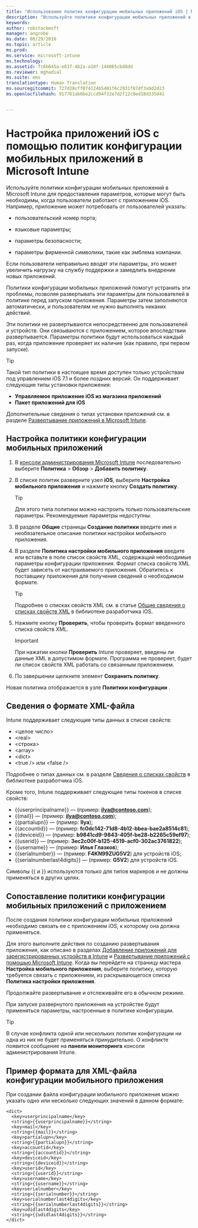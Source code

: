 ```yaml
---
title: "Использование политик конфигурации мобильных приложений iOS | Microsoft Intune"
description: "Используйте политики конфигурации мобильных приложений в Intune для предоставления параметров, которые могут быть необходимы, когда пользователи работают с приложением iOS."
keywords: 
author: robstackmsft
manager: angrobe
ms.date: 08/29/2016
ms.topic: article
ms.prod: 
ms.service: microsoft-intune
ms.technology: 
ms.assetid: fc6b645a-e837-4b2a-a10f-144065cbd8dd
ms.reviewer: mghadial
ms.suite: ems
translationtype: Human Translation
ms.sourcegitcommit: 727d28cff074124b5401f6c2931f87df3a9d2d23
ms.openlocfilehash: 917761ab6be2ccd94f32e7d2f12c0ed18d335d41


---
```


# Настройка приложений iOS с помощью политик конфигурации мобильных приложений в Microsoft Intune
Используйте политики конфигурации мобильных приложений в Microsoft Intune для предоставления параметров, которые могут быть необходимы, когда пользователи работают с приложением iOS. Например, приложение может потребовать от пользователей указать:

-   пользовательский номер порта;

-   языковые параметры;

-   параметры безопасности;

-   параметры фирменной символики, такие как эмблема компании.

Если пользователи неправильно вводят эти параметры, это может увеличить нагрузку на службу поддержки и замедлить внедрение новых приложений.

Политики конфигурации мобильных приложений помогут устранить эти проблемы, позволяя развертывать эти параметры для пользователей в политике перед запуском приложения. Параметры затем заполняются автоматически, и пользователям не нужно выполнять никаких действий.

Эти политики не развертываются непосредственно для пользователей и устройств. Они связываются с приложением, которое впоследствии развертывается. Параметры политики будут использоваться каждый раз, когда приложение проверяет их наличие (как правило, при первом запуске).

> [!TIP]
> Такой тип политики в настоящее время доступен только устройствам под управлением iOS 7.1 и более поздних версий. Он поддерживает следующие типы установки приложения:
>
> -   **Управляемое приложение iOS из магазина приложений**
> -   **Пакет приложений для iOS**
>
> Дополнительные сведения о типах установки приложений см. в разделе [Развертывание приложений в Microsoft Intune](deploy-apps.md).

## Настройка политики конфигурации мобильных приложений

1.  В [консоли администрирования Microsoft Intune](https://manage.microsoft.com) последовательно выберите **Политика** &gt; **Обзор** &gt; **Добавить политику**.

2.  В списке политик разверните узел **iOS**, выберите **Настройка мобильного приложения** и нажмите кнопку **Создать политику**.

    > [!TIP]
    > Для этого типа политики можно настроить только пользовательские параметры. Рекомендуемые параметры недоступны.

3.  В разделе **Общие** страницы **Создание политики** введите имя и необязательное описание политики настройки мобильного приложения.

4.  В разделе **Политика настройки мобильного приложения** введите или вставьте в поле список свойств XML, содержащий необходимые параметры конфигурации приложения. Формат списка свойств XML будет зависеть от настраиваемого приложения. Обратитесь к поставщику приложения для получения сведений о необходимом формате.

    > [!TIP]
    > Подробнее о списках свойств XML см. в статье [Общие сведения о списках свойств XML](https://developer.apple.com/library/ios/documentation/Cocoa/Conceptual/PropertyLists/UnderstandXMLPlist/UnderstandXMLPlist.html) в библиотеке разработчика iOS.

5.  Нажмите кнопку **Проверить**, чтобы проверить формат введенного списка свойств XML.

    > [!IMPORTANT]
    > При нажатии кнопки **Проверить** Intune проверяет, введены ли данные XML в допустимом формате. Программа не проверяет, будет ли список свойств XML работать со связанным приложением.

6.  По завершении щелкните элемент **Сохранить политику**.

Новая политика отображается в узле **Политики конфигурации** .

## Сведения о формате XML-файла

Intune поддерживает следующие типы данных в списке свойств:
    
- &lt;целое число&gt;
- &lt;real&gt;
- &lt;строка&gt;
- &lt;array&gt;
- &lt;dict&gt;
- &lt;true /&gt; или &lt;false /&gt;
     
Подробнее о типах данных см. в разделе [Сведения о списках свойств](https://developer.apple.com/library/ios/documentation/Cocoa/Conceptual/PropertyLists/AboutPropertyLists/AboutPropertyLists.html) в библиотеке разработчика iOS.

Кроме того, Intune поддерживает следующие типы токенов в списке свойств:
- \{\{userprincipalname\}\} — (пример: **ilya@contoso.com**);
- \{\{mail\}\} — (пример: **ilya@contoso.com**);
- \{\{partialupn\}\} — (пример: **Ilya**);
- \{\{accountid\}\} — (пример: **fc0dc142-71d8-4b12-bbea-bae2a8514c81**);
- \{\{deviceid\}\} — (пример: **b9841cd9-9843-405f-be28-b2265c59ef97**);
- \{\{userid\}\} — (пример: **3ec2c00f-b125-4519-acf0-302ac3761822**);
- \{\{username\}\} — (пример: **Илья Глазков**);
- \{\{serialnumber\}\} — (пример: **F4KN99ZUG5V2**) для устройств iOS;
- \{\{serialnumberlast4digits\}\} — (пример: **G5V2**) для устройств iOS.
    
Символы \{\{ и \}\} используются только для типов маркеров и не должны применяться в других целях.

## Сопоставление политики конфигурации мобильных приложений с приложением
После создания политики конфигурации мобильных приложений необходимо связать ее с приложением iOS, к которому она должна применяться.

Для этого выполните действия по созданию развертывания приложения, как описано в разделах [Добавление приложений для зарегистрированных устройств в Intune](add-apps-for-mobile-devices-in-microsoft-intune.md) и [Развертывание приложений с помощью Microsoft Intune](deploy-apps-in-microsoft-intune.md). Когда вы перейдете на страницу мастера **Настройка мобильного приложения**, выберите политику, которую требуется связать с приложением, из раскрывающегося списка **Политика настройки приложения**.

Продолжайте развертывание и отслеживайте его в обычном режиме.

При запуске развернутого приложения на устройстве будут применяться параметры, настроенные в политике конфигурации.

> [!TIP]
> В случае конфликта одной или нескольких политик конфигурации ни одна из них не будет применяться принудительно. О конфликте появится сообщение на **панели мониторинга** консоли администрирования Intune.

## Пример формата для XML-файла конфигурации мобильного приложения

При создании файла конфигурации мобильного приложения можно указать одно или несколько следующих значений в данном формате:

```
<dict>
  <key>userprincipalname</key>
  <string>{{userprincipalname}}</string>
  <key>mail</key>
  <string>{{mail}}</string>
  <key>partialupn</key>
  <string>{{partialupn}}</string>
  <key>accountid</key>
  <string>{{accountid}}</string>
  <key>deviceid</key>
  <string>{{deviceid}}</string>
  <key>userid</key>
  <string>{{userid}}</string>
  <key>username</key>
  <string>{{username}}</string>
  <key>serialnumber</key>
  <string>{{serialnumber}}</string>
  <key>serialnumberlast4digits</key>
  <string>{{serialnumberlast4digits}}</string>
  <key>udidlast4digits</key>
  <string>{{udidlast4digits}}</string>
</dict>

```



<!--HONumber=Aug16_HO5-->


